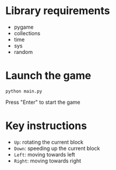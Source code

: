 # Library requirements

- pygame
- collections
- time
- sys
- random

# Launch the game

```
python main.py
```

Press "Enter" to start the game



# Key instructions

- `Up`: rotating the current block
- `Down`: speeding up the current block
- `Left`: moving towards left
- `Right`: moving towards right